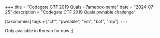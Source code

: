 +++
title = "Codegate CTF 2019 Quals - 7amebox-name"
date = "2024-07-25"
description = "Codegate CTF 2019 Quals pwnable challenge"

[taxonomies]
tags = ["ctf", "pwnable", "vm", "bof", "rop"]
+++

Only available in Korean for now ;)